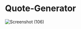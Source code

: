# Quote-Generator



![Screenshot (106)](https://user-images.githubusercontent.com/51359459/92407487-542ef100-f158-11ea-90e9-cfc1dc7396e6.png)

